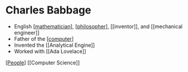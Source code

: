 # Charles Babbage

- English [[mathematician]], [[philosopher]], [[inventor]], and [[mechanical engineer]]
- Father of the [[computer]]
- Invented the [[Analytical Engine]]
- Worked with [[Ada Lovelace]]

[[People]] [[Computer Science]]

[//begin]: # "Autogenerated link references for markdown compatibility"
[mathematician]: mathematician "Mathematician"
[philosopher]: philosopher "Philosopher"
[computer]: computer "Computer"
[analytical-engine]: analytical-engine "Analytical Engine"
[ada-lovelace]: ada-lovelace "Ada Lovelace"
[people]: people "People"
[computer-science]: computer-science "Computer Science"
[//end]: # "Autogenerated link references"